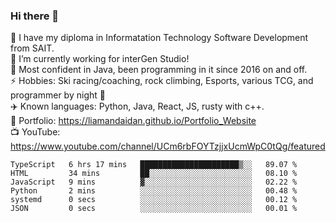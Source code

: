 ### Hi there 👋  
🏫 I have my diploma in Informatation Technology Software Development from SAIT.  
🔭 I’m currently working for interGen Studio!  
💬 Most confident in Java, been programming in it since 2016 on and off.    
⚡ Hobbies: Ski racing/coaching, rock climbing, Esports, various TCG, and programmer by night 🦉    
✈️ Known languages: Python, Java, React, JS, rusty with c++.     
🥇 Portfolio: https://liamandaidan.github.io/Portfolio_Website  
📺 YouTube: https://www.youtube.com/channel/UCm6rbFOYTzjjxUcmWpC0tQg/featured

<!--START_SECTION:waka-->

```text
TypeScript   6 hrs 17 mins   ██████████████████████▒░░   89.07 %
HTML         34 mins         ██░░░░░░░░░░░░░░░░░░░░░░░   08.10 %
JavaScript   9 mins          ▓░░░░░░░░░░░░░░░░░░░░░░░░   02.22 %
Python       2 mins          ░░░░░░░░░░░░░░░░░░░░░░░░░   00.48 %
systemd      0 secs          ░░░░░░░░░░░░░░░░░░░░░░░░░   00.12 %
JSON         0 secs          ░░░░░░░░░░░░░░░░░░░░░░░░░   00.01 %
```

<!--END_SECTION:waka-->

